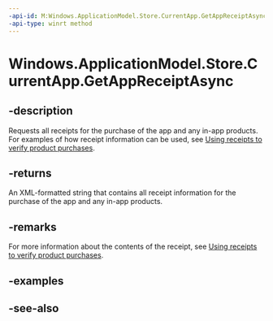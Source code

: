 ```yaml
---
-api-id: M:Windows.ApplicationModel.Store.CurrentApp.GetAppReceiptAsync
-api-type: winrt method
---
```


<!-- Method syntax
public Windows.Foundation.IAsyncOperation<string> GetAppReceiptAsync()
-->

# Windows.ApplicationModel.Store.CurrentApp.GetAppReceiptAsync

## -description
Requests all receipts for the purchase of the app and any in-app products. For examples of how receipt information can be used, see [Using receipts to verify product purchases](/windows/uwp/monetize/use-receipts-to-verify-product-purchases).

## -returns
An XML-formatted string that contains all receipt information for the purchase of the app and any in-app products.

## -remarks
For more information about the contents of the receipt, see [Using receipts to verify product purchases](/windows/uwp/monetize/use-receipts-to-verify-product-purchases).

## -examples

## -see-also
